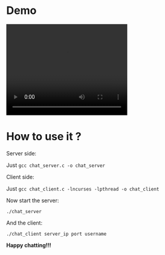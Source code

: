 # Demo

<video width="320" height="240" controls>
  <source src="out.mp4" type="video/mp4">
  Your browser does not support the video tag.
</video> 

# How to use it ?

Server side:

Just `gcc chat_server.c -o chat_server`

Client side:

Just `gcc chat_client.c -lncurses -lpthread -o chat_client`

Now start the server:

```
./chat_server
```

And the client:

```
./chat_client server_ip port username
```

**Happy chatting!!!**
